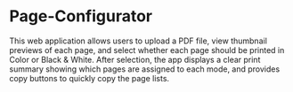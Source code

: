 # Page-Configurator
This web application allows users to upload a PDF file, view thumbnail previews of each page, and select whether each page should be printed in Color or Black &amp; White.  After selection, the app displays a clear print summary showing which pages are assigned to each mode, and provides copy buttons to quickly copy the page lists.

